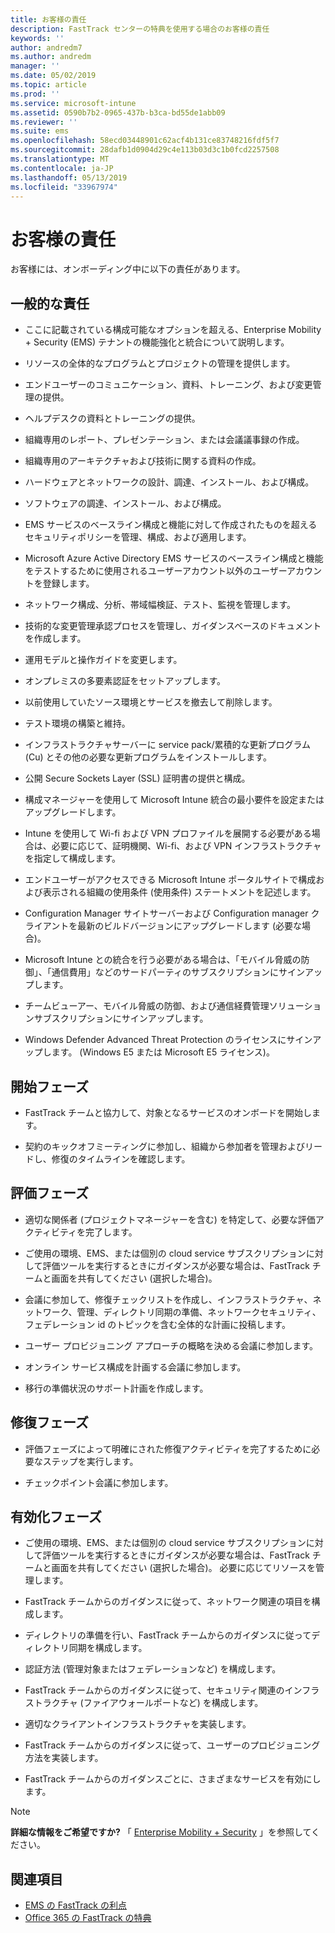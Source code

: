 ```yaml
---
title: お客様の責任
description: FastTrack センターの特典を使用する場合のお客様の責任
keywords: ''
author: andredm7
ms.author: andredm
manager: ''
ms.date: 05/02/2019
ms.topic: article
ms.prod: ''
ms.service: microsoft-intune
ms.assetid: 0590b7b2-0965-437b-b3ca-bd55de1abb09
ms.reviewer: ''
ms.suite: ems
ms.openlocfilehash: 58ecd03448901c62acf4b131ce83748216fdf5f7
ms.sourcegitcommit: 28dafb1d0904d29c4e113b03d3c1b0fcd2257508
ms.translationtype: MT
ms.contentlocale: ja-JP
ms.lasthandoff: 05/13/2019
ms.locfileid: "33967974"
---
```

# <a name="your-responsibilities"></a>お客様の責任

お客様には、オンボーディング中に以下の責任があります。

## <a name="general-responsibilities"></a>一般的な責任

-   ここに記載されている構成可能なオプションを超える、Enterprise Mobility + Security (EMS) テナントの機能強化と統合について説明します。

-   リソースの全体的なプログラムとプロジェクトの管理を提供します。

-   エンドユーザーのコミュニケーション、資料、トレーニング、および変更管理の提供。

-   ヘルプデスクの資料とトレーニングの提供。

-   組織専用のレポート、プレゼンテーション、または会議議事録の作成。

-   組織専用のアーキテクチャおよび技術に関する資料の作成。

-   ハードウェアとネットワークの設計、調達、インストール、および構成。

-   ソフトウェアの調達、インストール、および構成。

-   EMS サービスのベースライン構成と機能に対して作成されたものを超えるセキュリティポリシーを管理、構成、および適用します。

-   Microsoft Azure Active Directory EMS サービスのベースライン構成と機能をテストするために使用されるユーザーアカウント以外のユーザーアカウントを登録します。

-   ネットワーク構成、分析、帯域幅検証、テスト、監視を管理します。

-   技術的な変更管理承認プロセスを管理し、ガイダンスベースのドキュメントを作成します。

-   運用モデルと操作ガイドを変更します。

-   オンプレミスの多要素認証をセットアップします。

-   以前使用していたソース環境とサービスを撤去して削除します。

-   テスト環境の構築と維持。

-   インフラストラクチャサーバーに service pack/累積的な更新プログラム (Cu) とその他の必要な更新プログラムをインストールします。

-   公開 Secure Sockets Layer (SSL) 証明書の提供と構成。

-   構成マネージャーを使用して Microsoft Intune 統合の最小要件を設定またはアップグレードします。

-   Intune を使用して Wi-fi および VPN プロファイルを展開する必要がある場合は、必要に応じて、証明機関、Wi-fi、および VPN インフラストラクチャを指定して構成します。

-   エンドユーザーがアクセスできる Microsoft Intune ポータルサイトで構成および表示される組織の使用条件 (使用条件) ステートメントを記述します。

-   Configuration Manager サイトサーバーおよび Configuration manager クライアントを最新のビルドバージョンにアップグレードします (必要な場合)。

-   Microsoft Intune との統合を行う必要がある場合は、「モバイル脅威の防御」、「通信費用」などのサードパーティのサブスクリプションにサインアップします。

-   チームビューアー、モバイル脅威の防御、および通信経費管理ソリューションサブスクリプションにサインアップします。

-   Windows Defender Advanced Threat Protection のライセンスにサインアップします。 (Windows E5 または Microsoft E5 ライセンス)。

## <a name="initiate-phase"></a>開始フェーズ

-   FastTrack チームと協力して、対象となるサービスのオンボードを開始します。

-   契約のキックオフミーティングに参加し、組織から参加者を管理およびリードし、修復のタイムラインを確認します。

## <a name="assess-phase"></a>評価フェーズ

-   適切な関係者 (プロジェクトマネージャーを含む) を特定して、必要な評価アクティビティを完了します。

-   ご使用の環境、EMS、または個別の cloud service サブスクリプションに対して評価ツールを実行するときにガイダンスが必要な場合は、FastTrack チームと画面を共有してください (選択した場合)。

-   会議に参加して、修復チェックリストを作成し、インフラストラクチャ、ネットワーク、管理、ディレクトリ同期の準備、ネットワークセキュリティ、フェデレーション id のトピックを含む全体的な計画に投稿します。

-   ユーザー プロビジョニング アプローチの概略を決める会議に参加します。

-   オンライン サービス構成を計画する会議に参加します。

-   移行の準備状況のサポート計画を作成します。

## <a name="remediate-phase"></a>修復フェーズ

-   評価フェーズによって明確にされた修復アクティビティを完了するために必要なステップを実行します。

-   チェックポイント会議に参加します。

## <a name="enable-phase"></a>有効化フェーズ

-   ご使用の環境、EMS、または個別の cloud service サブスクリプションに対して評価ツールを実行するときにガイダンスが必要な場合は、FastTrack チームと画面を共有してください (選択した場合)。 必要に応じてリソースを管理します。

-   FastTrack チームからのガイダンスに従って、ネットワーク関連の項目を構成します。

-   ディレクトリの準備を行い、FastTrack チームからのガイダンスに従ってディレクトリ同期を構成します。

-   認証方法 (管理対象またはフェデレーションなど) を構成します。 

-   FastTrack チームからのガイダンスに従って、セキュリティ関連のインフラストラクチャ (ファイアウォールポートなど) を構成します。

-   適切なクライアントインフラストラクチャを実装します。

-   FastTrack チームからのガイダンスに従って、ユーザーのプロビジョニング方法を実装します。

-   FastTrack チームからのガイダンスごとに、さまざまなサービスを有効にします。

> [!NOTE]
> **詳細な情報をご希望ですか?** 「 [Enterprise Mobility + Security](https://www.microsoft.com/en-us/cloud-platform/enterprise-mobility) 」を参照してください。

## <a name="see-also"></a>関連項目

- [EMS の FastTrack の利点](EMS-fasttrack-benefit-for-EMS.md)
- [Office 365 の FastTrack の特典](O365-fasttrack-benefit-for-office-365.md)

